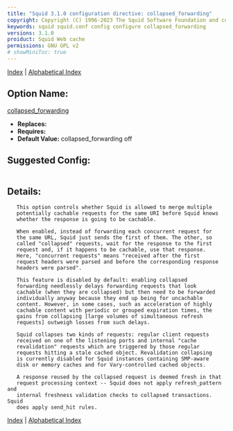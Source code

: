 ```yaml
---
title: "Squid 3.1.0 configuration directive: collapsed_forwarding"
copyright: Copyright (C) 1996-2023 The Squid Software Foundation and contributors
keywords: squid squid.conf config configure collapsed_forwarding
versions: 3.1.0
proiduct: Squid Web cache
permissions: GNU GPL v2
# showMiniToc: true
---
```

[Index](index#toc_collapsed_forwarding) | [Alphabetical Index](index_all#toc_collapsed_forwarding)

## Option Name:
[collapsed_forwarding](#collapsed_forwarding)
 * **Replaces:** 
 * **Requires:** 
 * **Default Value:** collapsed_forwarding off


## Suggested Config:
```plaintext

```

## Details:

       This option controls whether Squid is allowed to merge multiple
       potentially cachable requests for the same URI before Squid knows
       whether the response is going to be cachable.

       When enabled, instead of forwarding each concurrent request for
       the same URL, Squid just sends the first of them. The other, so
       called "collapsed" requests, wait for the response to the first
       request and, if it happens to be cachable, use that response.
       Here, "concurrent requests" means "received after the first
       request headers were parsed and before the corresponding response
       headers were parsed".

       This feature is disabled by default: enabling collapsed
       forwarding needlessly delays forwarding requests that look
       cachable (when they are collapsed) but then need to be forwarded
       individually anyway because they end up being for uncachable
       content. However, in some cases, such as acceleration of highly
       cachable content with periodic or grouped expiration times, the
       gains from collapsing [large volumes of simultaneous refresh
       requests] outweigh losses from such delays.

       Squid collapses two kinds of requests: regular client requests
       received on one of the listening ports and internal "cache
       revalidation" requests which are triggered by those regular
       requests hitting a stale cached object. Revalidation collapsing
       is currently disabled for Squid instances containing SMP-aware
       disk or memory caches and for Vary-controlled cached objects.

       A response reused by the collapsed request is deemed fresh in that
       request processing context -- Squid does not apply refresh_pattern and
       internal freshness validation checks to collapsed transactions. Squid
       does apply send_hit rules.



[Index](index#toc_collapsed_forwarding) | [Alphabetical Index](index_all#toc_collapsed_forwarding)

